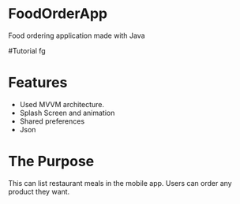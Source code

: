 # FoodOrderApp
Food ordering application made with Java

#Tutorial
fg
# Features
- Used MVVM architecture.
- Splash Screen and animation
- Shared preferences
- Json
# The Purpose
This can list restaurant meals in the mobile app. Users can order any product they want.

